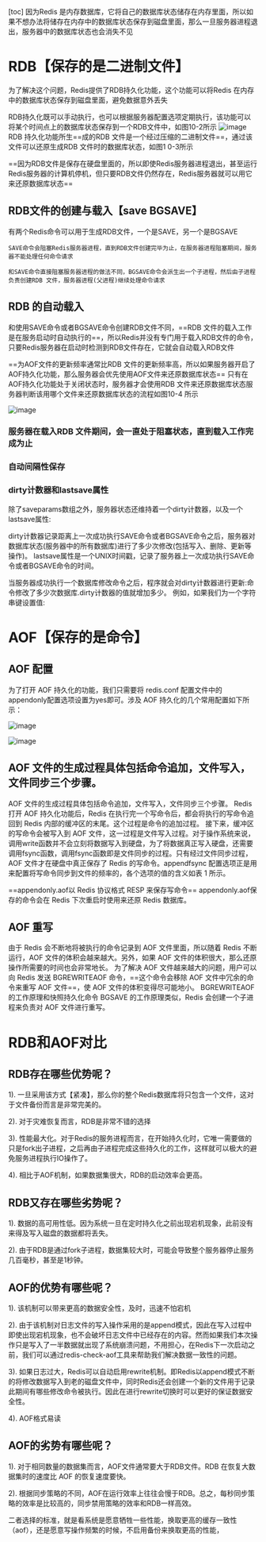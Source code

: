 [toc]
因为Redis 是内存数据库，它将自己的数据库状态储存在内存里面，所以如果不想办法将储存在内存中的数据库状态保存到磁盘里面，那么一旦服务器进程退出，服务器中的数据库状态也会消失不见
# RDB【保存的是二进制文件】
为了解决这个问题，Redis提供了RDB持久化功能，这个功能可以将Redis 在内存中的数据库状态保存到磁盘里面，避免数据意外丢失


RDB持久化既可以手动执行，也可以根据服务器配置选项定期执行，该功能可以将某个时间点上的数据库状态保存到一个RDB文件中，如图10-2所示
![image](https://images2015.cnblogs.com/blog/1067264/201612/1067264-20161201171039865-192573692.png)
RDB 持久化功能所生==成的RDB 文件是一个经过压缩的二进制文件==，通过该文件可以还原生成RDB 文件时的数据库状态，如图1 0-3所示

==因为RDB文件是保存在硬盘里面的，所以即使Redis服务器进程退出，甚至运行Redis服务器的计算机停机，但只要RDB文件仍然存在，Redis服务器就可以用它来还原数据库状态==
## RDB文件的创建与载入【save BGSAVE】
有两个Redis命令可以用于生成RDB文件，一个是SAVE，另一个是BGSAVE

```
SAVE命令会阻塞Redis服务器进程，直到RDB文件创建完毕为止，在服务器进程阻塞期间，服务器不能处理任何命令请求
```

```
和SAVE命令直接阻塞服务器进程的做法不同，BGSAVE命令会派生出一个子进程，然后由子进程负责创建RDB 文件，服务器进程(父进程)继续处理命令请求
```
## RDB 的自动载入
和使用SAVE命令或者BGSAVE命令创建RDB文件不同，==RDB 文件的载入工作是在服务启动时自动执行的==，所以Redis并没有专门用于载入RDB文件的命令，只要Redis服务器在启动时检测到RDB文件存在，它就会自动载入RDB文件


==为AOF文件的更新频率通常比RDB 文件的更新频率高，所以如果服务器开启了AOF持久化功能，那么服务器会优先使用AOF文件来还原数据库状态==
只有在AOF持久化功能处于关闭状态时，服务器才会使用RDB 文件来还原数据库状态服务器判断该用哪个文件来还原数据库状态的流程如图10-4 所示

![image](https://images2015.cnblogs.com/blog/1067264/201612/1067264-20161201172319287-676349921.png)
###  服务器在载入RDB 文件期间，会一直处于阻塞状态，直到载入工作完成为止

### 自动间隔性保存

### dirty计数器和lastsave属性

除了saveparams数组之外，服务器状态还维持着一个dirty计数器，以及一个lastsave属性:

dirty计数器记录距离上一次成功执行SAVE命令或者BGSAVE命令之后，服务器对数据库状态(服务器中的所有数据库)进行了多少次修改(包括写入、删除、更新等操作)。
lastsave属性是一个UNIX时间戳，记录了服务器上一次成功执行SAVE命令或者BGSAVE命令的时间。

当服务器成功执行一个数据库修改命令之后，程序就会对dirty计数器进行更新:命令修改了多少次数据库.dirty计数器的值就增加多少。
例如，如果我们为一个字符串键设置值:

# AOF【保存的是命令】

## AOF 配置
为了打开 AOF 持久化的功能，我们只需要将 redis.conf 配置文件中的appendonly配置选项设置为yes即可。涉及 AOF 持久化的几个常用配置如下所示：

![image](https://img-blog.csdn.net/20170718000028777?watermark/2/text/aHR0cDovL2Jsb2cuY3Nkbi5uZXQvbGloYW8yMQ==/font/5a6L5L2T/fontsize/400/fill/I0JBQkFCMA==/dissolve/70/gravity/SouthEast)

![image](https://img-blog.csdn.net/20170718000048891?watermark/2/text/aHR0cDovL2Jsb2cuY3Nkbi5uZXQvbGloYW8yMQ==/font/5a6L5L2T/fontsize/400/fill/I0JBQkFCMA==/dissolve/70/gravity/SouthEast)

## AOF 文件的生成过程具体包括命令追加，文件写入，文件同步三个步骤。 
AOF 文件的生成过程具体包括命令追加，文件写入，文件同步三个步骤。 
Redis 打开 AOF 持久化功能后，Redis 在执行完一个写命令后，都会将执行的写命令追回到 Redis 内部的缓冲区的末尾。这个过程是命令的追加过程。 
接下来，缓冲区的写命令会被写入到 AOF 文件，这一过程是文件写入过程。对于操作系统来说，调用write函数并不会立刻将数据写入到硬盘，为了将数据真正写入硬盘，还需要调用fsync函数，调用fsync函数即是文件同步的过程。只有经过文件同步过程，AOF 文件才在硬盘中真正保存了 Redis 的写命令。appendfsync 配置选项正是用来配置将写命令同步到文件的频率的，各个选项的值的含义如表 1 所示。

==appendonly.aof以 Redis 协议格式 RESP 来保存写命令==
appendonly.aof保存的命令会在 Redis 下次重启时使用来还原 Redis 数据库。

## AOF 重写
由于 Redis 会不断地将被执行的命令记录到 AOF 文件里面，所以随着 Redis 不断运行，AOF 文件的体积会越来越大。另外，如果 AOF 文件的体积很大，那么还原操作所需要的时间也会非常地长。 
为了解决 AOF 文件越来越大的问题，用户可以向 Redis 发送 BGREWRITEAOF 命令，==这个命令会移除 AOF 文件中冗余的命令来重写 AOF 文件==，使 AOF 文件的体积变得尽可能地小。 
BGREWRITEAOF 的工作原理和快照持久化命令 BGSAVE 的工作原理类似，Redis 会创建一个子进程来负责对 AOF 文件进行重写。 

# RDB和AOF对比
## RDB存在哪些优势呢？
1). 一旦采用该方式【紧凑】，那么你的整个Redis数据库将只包含一个文件，这对于文件备份而言是非常完美的。

2). 对于灾难恢复而言，RDB是非常不错的选择

3). 性能最大化。对于Redis的服务进程而言，在开始持久化时，它唯一需要做的只是fork出子进程，之后再由子进程完成这些持久化的工作，这样就可以极大的避免服务进程执行IO操作了。

4). 相比于AOF机制，如果数据集很大，RDB的启动效率会更高。

## RDB又存在哪些劣势呢？

1). 数据的高可用性低。因为系统一旦在定时持久化之前出现宕机现象，此前没有来得及写入磁盘的数据都将丢失。

2). 由于RDB是通过fork子进程，数据集较大时，可能会导致整个服务器停止服务几百毫秒，甚至是1秒钟。

## AOF的优势有哪些呢？
1). 该机制可以带来更高的数据安全性，及时，迅速不怕宕机

2). 由于该机制对日志文件的写入操作采用的是append模式，因此在写入过程中即使出现宕机现象，也不会破坏日志文件中已经存在的内容。然而如果我们本次操作只是写入了一半数据就出现了系统崩溃问题，不用担心，在Redis下一次启动之前，我们可以通过redis-check-aof工具来帮助我们解决数据一致性的问题。

3). 如果日志过大，Redis可以自动启用rewrite机制。即Redis以append模式不断的将修改数据写入到老的磁盘文件中，同时Redis还会创建一个新的文件用于记录此期间有哪些修改命令被执行。因此在进行rewrite切换时可以更好的保证数据安全性。

4). AOF格式易读
## AOF的劣势有哪些呢？

1). 对于相同数量的数据集而言，AOF文件通常要大于RDB文件。RDB 在恢复大数据集时的速度比 AOF 的恢复速度要快。

2). 根据同步策略的不同，AOF在运行效率上往往会慢于RDB。总之，每秒同步策略的效率是比较高的，同步禁用策略的效率和RDB一样高效。

二者选择的标准，就是看系统是愿意牺牲一些性能，换取更高的缓存一致性（aof），还是愿意写操作频繁的时候，不启用备份来换取更高的性能，